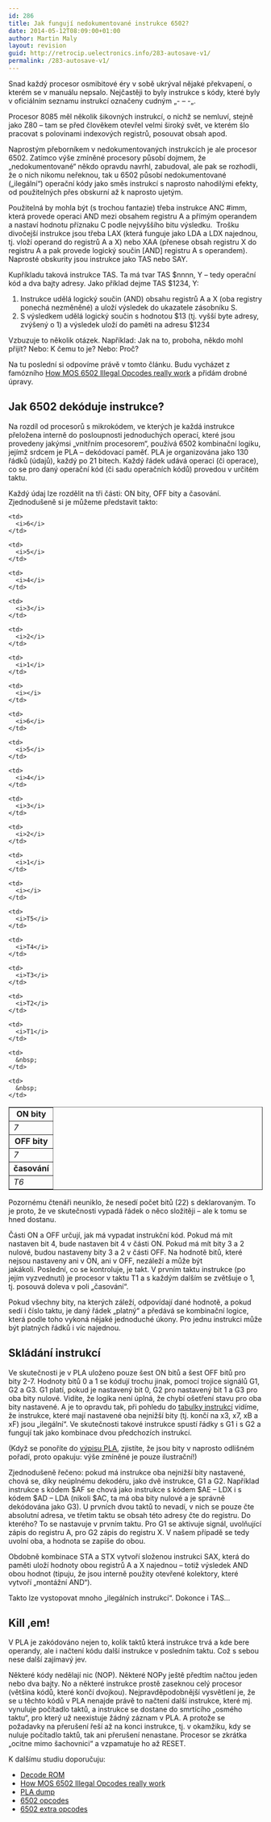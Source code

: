 ```yaml
---
id: 286
title: Jak fungují nedokumentované instrukce 6502?
date: 2014-05-12T08:09:00+01:00
author: Martin Maly
layout: revision
guid: http://retrocip.uelectronics.info/283-autosave-v1/
permalink: /283-autosave-v1/
---
```

Snad každý procesor osmibitové éry v sobě ukrýval nějaké překvapení, o kterém se v manuálu nepsalo. Nejčastěji to byly instrukce s kódy, které byly v oficiálním seznamu instrukcí označeny cudným &#8222;- &#8211; -&#8222;.

<!--more-->

Procesor 8085 měl několik šikovných instrukcí, o nichž se nemluví, stejně jako Z80 &#8211; tam se před člověkem otevřel velmi široký svět, ve kterém šlo pracovat s polovinami indexových registrů, posouvat obsah apod.

Naprostým přeborníkem v nedokumentovaných instrukcích je ale procesor 6502. Zatímco výše zmíněné procesory působí dojmem, že &#8222;nedokumentované&#8220; někdo opravdu navrhl, zabudoval, ale pak se rozhodli, že o nich nikomu neřeknou, tak u 6502 působí nedokumentované (&#8222;ilegální&#8220;) operační kódy jako směs instrukcí s naprosto nahodilými efekty, od použitelných přes obskurní až k naprosto ujetým.

Použitelná by mohla být (s trochou fantazie) třeba instrukce ANC #imm, která provede operaci AND mezi obsahem registru A a přímým operandem a nastaví hodnotu příznaku C podle nejvyššího bitu výsledku.  Trošku divočejší instrukce jsou třeba LAX (která funguje jako LDA a LDX najednou, tj. vloží operand do registrů A a X) nebo XAA (přenese obsah registru X do registru A a pak provede logický součin [AND] registru A s operandem). Naprosté obskurity jsou instrukce jako TAS nebo SAY.

Kupříkladu taková instrukce TAS. Ta má tvar TAS $nnnn, Y &#8211; tedy operační kód a dva bajty adresy. Jako příklad dejme TAS $1234, Y:

  1. Instrukce udělá logický součin (AND) obsahu registrů A a X (oba registry ponechá nezměněné) a uloží výsledek do ukazatele zásobníku S.
  2. S výsledkem udělá logický součin s hodnotou $13 (tj. vyšší byte adresy, zvýšený o 1) a výsledek uloží do paměti na adresu $1234

Vzbuzuje to několik otázek. Například: Jak na to, proboha, někdo mohl přijít? Nebo: K čemu to je? Nebo: Proč?

Na tu poslední si odpovíme právě v tomto článku. Budu vycházet z famózního [How MOS 6502 Illegal Opcodes really work](http://www.pagetable.com/?p=39) a přidám drobné úpravy.

## Jak 6502 dekóduje instrukce?

Na rozdíl od procesorů s mikrokódem, ve kterých je každá instrukce přeložena interně do posloupnosti jednoduchých operací, které jsou provedeny jakýmsi &#8222;vnitřním procesorem&#8220;, používá 6502 kombinační logiku, jejímž srdcem je PLA &#8211; dekódovací paměť. PLA je organizována jako 130 řádků (údajů), každý po 21 bitech. Každý řádek udává operaci (či operace), co se pro daný operační kód (či sadu operačních kódů) provedou v určitém taktu.

Každý údaj lze rozdělit na tři části: ON bity, OFF bity a časování. Zjednodušeně si je můžeme představit takto:

<table border="1" width="500px">
  <tr>
    <td colspan="8" align="center">
      <b>ON bity</b>
    </td>
  </tr>
  
  <tr>
    <td>
      <i>7</i>
    </td>
    
    <td>
      <i>6</i>
    </td>
    
    <td>
      <i>5</i>
    </td>
    
    <td>
      <i>4</i>
    </td>
    
    <td>
      <i>3</i>
    </td>
    
    <td>
      <i>2</i>
    </td>
    
    <td>
      <i>1</i>
    </td>
    
    <td>
      <i></i>
    </td>
  </tr>
  
  <tr>
    <td colspan="8" align="center">
      <b>OFF bity</b>
    </td>
  </tr>
  
  <tr>
    <td>
      <i>7</i>
    </td>
    
    <td>
      <i>6</i>
    </td>
    
    <td>
      <i>5</i>
    </td>
    
    <td>
      <i>4</i>
    </td>
    
    <td>
      <i>3</i>
    </td>
    
    <td>
      <i>2</i>
    </td>
    
    <td>
      <i>1</i>
    </td>
    
    <td>
      <i></i>
    </td>
  </tr>
  
  <tr>
    <td colspan="6" align="center">
      <strong>časování</strong>
    </td>
  </tr>
  
  <tr>
    <td>
      <i>T6</i>
    </td>
    
    <td>
      <i>T5</i>
    </td>
    
    <td>
      <i>T4</i>
    </td>
    
    <td>
      <i>T3</i>
    </td>
    
    <td>
      <i>T2</i>
    </td>
    
    <td>
      <i>T1</i>
    </td>
    
    <td>
      &nbsp;
    </td>
    
    <td>
      &nbsp;
    </td>
  </tr>
</table>

Pozornému čtenáři neuniklo, že nesedí počet bitů (22) s deklarovaným. To je proto, že ve skutečnosti vypadá řádek o něco složitěji &#8211; ale k tomu se hned dostanu.

Části ON a OFF určují, jak má vypadat instrukční kód. Pokud má mít nastaven bit 4, bude nastaven bit 4 v části ON. Pokud má mít bity 3 a 2 nulové, budou nastaveny bity 3 a 2 v části OFF. Na hodnotě bitů, které nejsou nastaveny ani v ON, ani v OFF, nezáleží a může být jakákoli. Poslední, co se kontroluje, je takt. V prvním taktu instrukce (po jejím vyzvednutí) je procesor v taktu T1 a s každým dalším se zvětšuje o 1, tj. posouvá doleva v poli &#8222;časování&#8220;.

Pokud všechny bity, na kterých záleží, odpovídají dané hodnotě, a pokud sedí i číslo taktu, je daný řádek &#8222;platný&#8220; a předává se kombinační logice, která podle toho vykoná nějaké jednoduché úkony. Pro jednu instrukci může být platných řádků i víc najednou.

## Skládání instrukcí

Ve skutečnosti je v PLA uloženo pouze šest ON bitů a šest OFF bitů pro bity 2-7. Hodnoty bitů 0 a 1 se kódují trochu jinak, pomocí trojice signálů G1, G2 a G3. G1 platí, pokud je nastavený bit 0, G2 pro nastavený bit 1 a G3 pro oba bity nulové. Vidíte, že logika není úplná, že chybí ošetření stavu pro oba bity nastavené. A je to opravdu tak, při pohledu do [tabulky instrukcí](http://www.oxyron.de/html/opcodes02.html) vidíme, že instrukce, které mají nastavené oba nejnižší bity (tj. končí na x3, x7, xB a xF) jsou &#8222;ilegální&#8220;. Ve skutečnosti takové instrukce spustí řádky s G1 i s G2 a fungují tak jako kombinace dvou předchozích instrukcí.

(Když se ponoříte do [výpisu PLA](https://code.google.com/p/breaks/source/browse/trunk/Docs/6502/PLA.txt?spec=svn2&r=2), zjistíte, že jsou bity v naprosto odlišném pořadí, proto opakuju: výše zmíněné je pouze ilustrační!)

Zjednodušeně řečeno: pokud má instrukce oba nejnižší bity nastavené, chová se, díky neúplnému dekodéru, jako dvě instrukce, G1 a G2. Například instrukce s kódem $AF se chová jako instrukce s kódem $AE &#8211; LDX i s kódem $AD &#8211; LDA (nikoli $AC, ta má oba bity nulové a je správně dekódována jako G3). U prvních dvou taktů to nevadí, v nich se pouze čte absolutní adresa, ve třetím taktu se obsah této adresy čte do registru. Do kterého? To se nastavuje v prvním taktu. Pro G1 se aktivuje signál, uvolňující zápis do registru A, pro G2 zápis do registru X. V našem případě se tedy uvolní oba, a hodnota se zapíše do obou.

Obdobně kombinace STA a STX vytvoří složenou instrukci SAX, která do paměti uloží hodnoty obou registrů A a X najednou &#8211; totiž výsledek AND obou hodnot (tipuju, že jsou interně použity otevřené kolektory, které vytvoří &#8222;montážní AND&#8220;).

Takto lze vystopovat mnoho &#8222;ilegálních instrukcí&#8220;. Dokonce i TAS&#8230;

## Kill &#8218;em!

V PLA je zakódováno nejen to, kolik taktů která instrukce trvá a kde bere operandy, ale i načtení kódu další instrukce v posledním taktu. Což s sebou nese další zajímavý jev.

Některé kódy nedělají nic (NOP). Některé NOPy ještě předtím načtou jeden nebo dva bajty. No a některé instrukce prostě zaseknou celý procesor (většina kódů, které končí dvojkou). Nejpravděpodobnější vysvětlení je, že se u těchto kódů v PLA nenajde právě to načtení další instrukce, které mj. vynuluje počítadlo taktů, a instrukce se dostane do smrtícího &#8222;osmého taktu&#8220;, pro který už neexistuje žádný záznam v PLA. A protože se požadavky na přerušení řeší až na konci instrukce, tj. v okamžiku, kdy se nuluje počítadlo taktů, tak ani přerušení nenastane. Procesor se zkrátka &#8222;ocitne mimo šachovnici&#8220; a vzpamatuje ho až RESET.

K dalšímu studiu doporučuju:

  * [Decode ROM](http://visual6502.org/wiki/index.php?title=6507_Decode_ROM)
  * [How MOS 6502 Illegal Opcodes really work](http://www.pagetable.com/?p=39)
  * [PLA dump](https://code.google.com/p/breaks/source/browse/trunk/Docs/6502/PLA.txt?spec=svn2&r=2)
  * [6502 opcodes](http://www.oxyron.de/html/opcodes02.html)
  * [6502 extra opcodes](http://www.ffd2.com/fridge/docs/6502-NMOS.extra.opcodes)